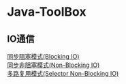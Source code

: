 # Java-ToolBox

## IO通信
[同步阻塞模式(Blocking IO)](https://github.com/niumoo/java-toolbox/tree/master/src/main/java/net/codingme/box/io/bio)  
[同步非阻塞模式(Non-Blocking IO)](https://github.com/niumoo/java-toolbox/tree/master/src/main/java/net/codingme/box/io/nio)  
[多路复用模式(Selector Non-Blocking IO)](https://github.com/niumoo/java-toolbox/tree/master/src/main/java/net/codingme/box/io/jdknio)
